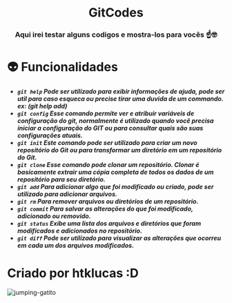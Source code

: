 <h1 align = "center"> GitCodes </h1>
<h3 align = "center"> Aqui irei testar alguns codigos e mostra-los para vocês ☝️🤓 </h3>

# 👽 Funcionalidades
<h5 align = "left"> 
  
- `git help`  Pode ser utilizado para exibir informações de ajuda, pode ser util para caso esqueca ou precise tirar uma duvida de um commando.
ex: (git help add)
- `git config` Esse comando permite ver e atribuir variáveis de configuração do git, normalmente é utilizado quando você precisa iniciar a configuração do GIT ou para consultar quais são suas configurações atuais.
- `git init` Este comando pode ser utilizado para criar um novo repositório do Git ou para transformar um diretório em um repositório do Git.
- `git clone` Esse comando pode clonar um repositório. Clonar é basicamente extrair uma cópia completa de todos os dados de um repositório para seu diretório.
- `git add` Para adicionar algo que foi modificado ou criado, pode ser utilizado para adicionar arquivos.
- `git rm` Para remover arquivos ou diretórios de um repositório.
- `git commit` Para salvar as alterações do que foi modificado, adicionado ou removido.
- `git status` Exibe uma lista dos arquivos e diretórios que foram modificados e adicionados no repositório.
- `git diff` Pode ser utilizado para visualizar as alterações que ocorreu em cada um dos arquivos modificados.
</h5>

# Criado por htklucas :D 
![jumping-gatito](https://github.com/htklucas/PrimeiroCommit/assets/161860612/991798d5-fddc-48e7-8942-6da1a2a2cccd)
